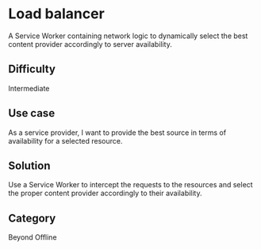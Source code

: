 # Load balancer
A Service Worker containing network logic to dynamically select the best content provider accordingly to server availability.

## Difficulty
Intermediate

## Use case
As a service provider, I want to provide the best source in terms of availability for a selected resource.

## Solution
Use a Service Worker to intercept the requests to the resources and select the proper content provider accordingly to their availability.

## Category
Beyond Offline
